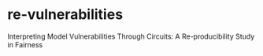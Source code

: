 # re-vulnerabilities
Interpreting Model Vulnerabilities Through Circuits: A Re-producibility Study in Fairness
